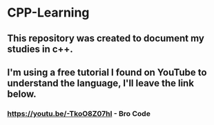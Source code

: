 # CPP-Learning
## This repository was created to document my studies in c++.
## I'm using a free tutorial I found on YouTube to understand the language, I'll leave the link below.
### https://youtu.be/-TkoO8Z07hI - Bro Code
